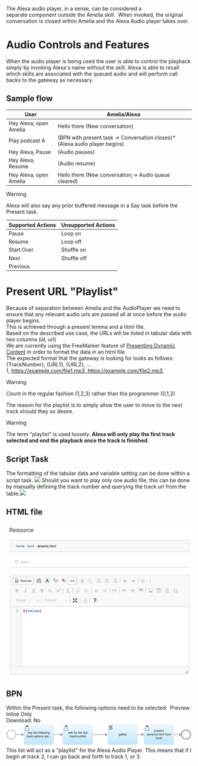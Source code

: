 The Alexa audio player, in a sense, can be considered a separate component outside the Amelia skill.  When invoked, the original conversation is closed within Amelia and the Alexa Audio player takes over.
# Audio Controls and Features
When the audio player is being used the user is able to control the playback simply by invoking Alexa's name without the skill. Alexa is able to recall which skills are associated with the queued audio and will perform call backs to the gateway as necessary.
## Sample flow

| User | Amelia/Alexa |
| ----|----|
| Hey Alexa, open Amelia | Hello there (New conversation) |
| Play podcast A | (BPN with present task → Conversation closes)*(Alexa audio player begins) |
| Hey Alexa, Pause | (Audio pauses) |
| Hey Alexa, Resume | (Audio resume) |
| Hey Alexa, open Amelia | Hello there (New conversation;→ Audio queue cleared) |

> [!warning]  
> Alexa will also say any prior buffered message in a Say task before the Present task.


| Supported Actions | Unsupported Actions |
| ----|----|
| Pause | Loop on |
| Resume | Loop off |
| Start Over | Shuffle on |
| Next | Shuffle off |
| Previous |  |

# Present URL "Playlist"
Because of separation between Amelia and the AudioPlayer we need to ensure that any relevant audio urls are passed all at once before the audio player begins.  
This is achieved through a present lemma and a html file.   
Based on the described use case, the URLs will be listed in tabular data with two columns (id, url)  
We are currently using the FreeMarker feature of [Presenting Dynamic Content](http://dtools.ipsoft.com/confluence/display/RND/Presenting+Dynamic+Content) in order to format the data in an html file.   
The expected format that the gateway is looking for looks as follows:  
{TrackNumber}, {URL1}, {URL2}, ...  
1, https://example.com/file1.mp3, https://example.com/file2.mp3,
> [!warning]  
>
> Count in the regular fashion (1,2,3) rather than the programmer (0,1,2)

The reason for the playlist is to simply allow the user to move to the next track should they so desire.
> [!warning]  
>
> The term "playlist" is used loosely. **Alexa will only play the first track selected and end the playback once the track is finished**. 

## Script Task
The formatting of the tabular data and variable setting can be done within a script task.
![](attachments/23397231/23397235.png)
Should you want to play only one audio file, this can be done by manually defining the track number and querying the track url from the table.![](attachments/23397231/23397236.png)
## HTML file
![](attachments/23397231/23397238.png)
## BPN
Within the Present task, the following options need to be selected: 
Preview: Inline Only  
Download: No
![](attachments/23397231/23397239.png)
This list will act as a "playlist" for the Alexa Audio Player. This means that if I begin at track 2, I can go back and forth to track 1, or 3.  
